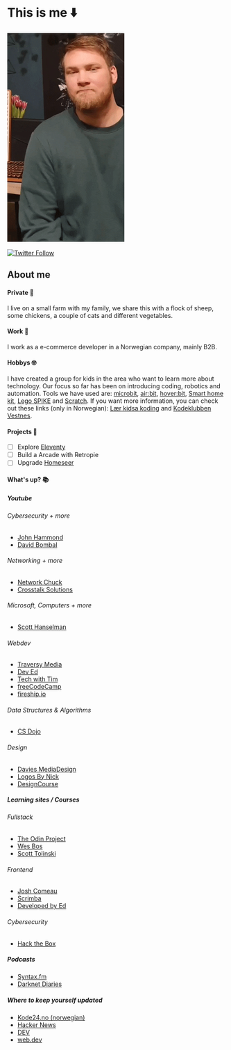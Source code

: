 # This is me :arrow_down:

![Chris](IMG_0027.GIF)

[![Twitter Follow](https://img.shields.io/badge/Instagram-E4405F?style=for-the-badge&logo=instagram&logoColor=white)](https://www.instagram.com/kystbonden/)

## About me
#### Private :sheep:
I live on a small farm with my family, we share this with a flock of sheep, some chickens, a couple of cats and different vegetables. 

#### Work :construction_worker:
I work as a e-commerce developer in a Norwegian company, mainly B2B.

#### Hobbys :nerd_face:
I have created a group for kids in the area who want to learn more about technology. Our focus so far has been on introducing coding, robotics and automation. Tools we have used are: [microbit](https://microbit.org/), [air:bit](https://www.makekit.no/airbit), [hover:bit](https://www.makekit.no/hoverbit), [Smart home kit](https://www.elecfreaks.com/micro-bit-smart-home-kit.html), [Lego SPIKE](https://education.lego.com/en-us/meetspikeprime) and [Scratch](https://scratch.mit.edu/). If you want more information, you can check out these links (only in Norwegian): [Lær kidsa koding](https://www.kidsakoder.no/) and [Kodeklubben Vestnes](http://kidsa.tech).

#### Projects :seedling:

- [ ] Explore [Eleventy](https://www.11ty.dev/)
- [ ] Build a Arcade with Retropie
- [ ] Upgrade [Homeseer](https://homeseer.com/)

#### What's up? :books:

##### Youtube

###### Cybersecurity + more 
- [John Hammond](https://www.youtube.com/c/JohnHammond010)
- [David Bombal](https://www.youtube.com/c/DavidBombal)

###### Networking + more
- [Network Chuck](https://www.youtube.com/c/NetworkChuck/)
- [Crosstalk Solutions](https://www.youtube.com/c/CrosstalkSolutions/)

###### Microsoft, Computers + more
- [Scott Hanselman](https://www.youtube.com/c/shanselman/videos)

###### Webdev
- [Traversy Media](https://www.youtube.com/c/TraversyMedia)
- [Dev Ed](https://www.youtube.com/c/DevEd)
- [Tech with Tim](https://www.youtube.com/c/TechWithTim)
- [freeCodeCamp](https://www.youtube.com/c/Freecodecamp)
- [fireship.io](https://www.youtube.com/c/Fireship)

###### Data Structures & Algorithms 
- [CS Dojo](https://www.youtube.com/c/CSDojo)

###### Design
- [Davies MediaDesign](https://www.youtube.com/c/DaViesMediaDesign/)
- [Logos By Nick](https://www.youtube.com/c/LogosByNick)
- [DesignCourse](https://www.youtube.com/c/DesignCourse)

##### Learning sites / Courses

###### Fullstack
- [The Odin Project](https://www.theodinproject.com/)
- [Wes Bos](https://wesbos.com/)
- [Scott Tolinski](https://www.leveluptutorials.com/)

###### Frontend
- [Josh Comeau](https://www.joshwcomeau.com/)
- [Scrimba](https://scrimba.com/)
- [Developed by Ed](https://developedbyed.com/)

###### Cybersecurity
- [Hack the Box](https://www.hackthebox.eu/)

##### Podcasts
- [Syntax.fm](https://syntax.fm/)
- [Darknet Diaries](https://darknetdiaries.com/)

##### Where to keep yourself updated
- [Kode24.no (norwegian)](https://www.kode24.no/)
- [Hacker News](https://news.ycombinator.com/)
- [DEV](https://dev.to/)
- [web.dev](https://web.dev/)